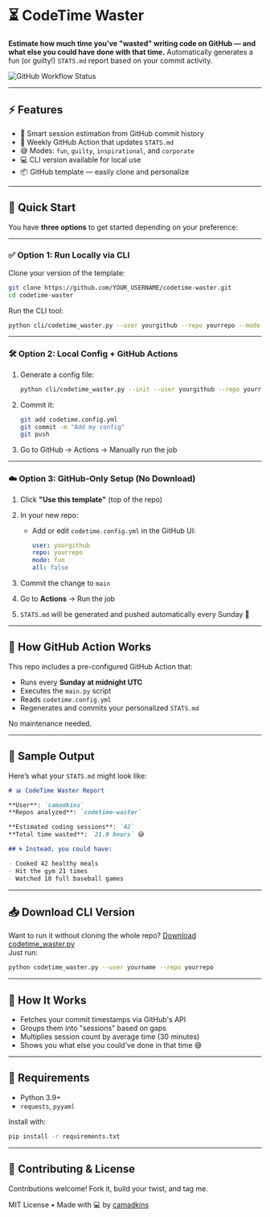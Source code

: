 # ⏳ CodeTime Waster

**Estimate how much time you've "wasted" writing code on GitHub — and what else you could have done with that time.** Automatically generates a fun (or guilty!) `STATS.md` report based on your commit activity.

![GitHub Workflow Status](https://img.shields.io/github/actions/workflow/status/camadkins/codetime-waster/generate-stats.yml?label=GitHub%20Actions&style=flat-square)

---

## ⚡ Features

- 🧠 Smart session estimation from GitHub commit history
- 🔁 Weekly GitHub Action that updates `STATS.md`
- 😅 Modes: `fun`, `guilty`, `inspirational`, and `corporate`
- 💻 CLI version available for local use
- 📦 GitHub template — easily clone and personalize

---

## 🚀 Quick Start

You have **three options** to get started depending on your preference:

---

### ✅ Option 1: Run Locally via CLI

Clone your version of the template:

```bash
git clone https://github.com/YOUR_USERNAME/codetime-waster.git
cd codetime-waster
```

Run the CLI tool:

```bash
python cli/codetime_waster.py --user yourgithub --repo yourrepo --mode fun
```

---

### 🛠 Option 2: Local Config + GitHub Actions

1. Generate a config file:

   ```bash
   python cli/codetime_waster.py --init --user yourgithub --repo yourrepo --mode guilty
   ```

2. Commit it:

   ```bash
   git add codetime.config.yml
   git commit -m "Add my config"
   git push
   ```

3. Go to GitHub → Actions → Manually run the job

---

### ☁️ Option 3: GitHub-Only Setup (No Download)

1. Click **"Use this template"** (top of the repo)
2. In your new repo:
   - Add or edit `codetime.config.yml` in the GitHub UI:

     ```yaml
     user: yourgithub
     repo: yourrepo
     mode: fun
     all: false
     ```

3. Commit the change to `main`
4. Go to **Actions** → Run the job
5. `STATS.md` will be generated and pushed automatically every Sunday 🎉

---

## 🔁 How GitHub Action Works

This repo includes a pre-configured GitHub Action that:

- Runs every **Sunday at midnight UTC**
- Executes the `main.py` script
- Reads `codetime.config.yml`
- Regenerates and commits your personalized `STATS.md`

No maintenance needed.

---

## 📄 Sample Output

Here’s what your `STATS.md` might look like:

```markdown
# 📊 CodeTime Waster Report

**User**: `camadkins`  
**Repos analyzed**: `codetime-waster`

**Estimated coding sessions**: `42`  
**Total time wasted**: `21.0 hours` 😅

## 🌀 Instead, you could have:

- Cooked 42 healthy meals
- Hit the gym 21 times
- Watched 10 full baseball games
```

---

## 📥 Download CLI Version

Want to run it without cloning the whole repo? [Download codetime_waster.py](cli/codetime_waster.py)  
Just run:

```bash
python codetime_waster.py --user yourname --repo yourrepo
```

---

## 🧠 How It Works

- Fetches your commit timestamps via GitHub's API
- Groups them into "sessions" based on gaps
- Multiplies session count by average time (30 minutes)
- Shows you what else you could’ve done in that time 😅

---

## 🧰 Requirements

- Python 3.9+
- `requests`, `pyyaml`

Install with:

```bash
pip install -r requirements.txt
```

---

## 🙌 Contributing & License

Contributions welcome! Fork it, build your twist, and tag me.

MIT License • Made with 💻 by [camadkins](https://github.com/camadkins)
